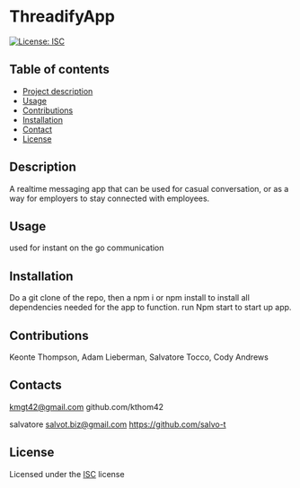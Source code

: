 # ThreadifyApp

[![License: ISC](https://img.shields.io/badge/License-ISC-blue.svg)](https://opensource.org/licenses/ISC)

## Table of contents

- [Project description](#Description)
- [Usage](#usage)
- [Contributions](#Contributions)
- [Installation](#Installation)
- [Contact](#Contact)
- [License](#License)

## Description

A realtime messaging app that can be used for casual conversation, or as a way for employers to stay connected with employees.

## Usage

used for instant on the go communication

## Installation

Do a git clone of the repo, then a npm i or npm install to install all dependencies needed for the app to function. run Npm start to start up app.

## Contributions

Keonte Thompson, Adam Lieberman, Salvatore Tocco, Cody Andrews

## Contacts

kmgt42@gmail.com
github.com/kthom42

salvatore
salvot.biz@gmail.com
https://github.com/salvo-t

## License

Licensed under the [ISC](https://choosealicense.com/licenses/isc/) license
